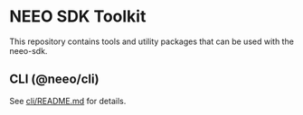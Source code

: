 # NEEO SDK Toolkit

This repository contains tools and utility packages that can be used with the neeo-sdk.

## CLI (@neeo/cli)

See [cli/README.md](https://github.com/NEEOInc/neeo-sdk-toolkit/tree/master/cli) for details.
